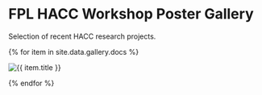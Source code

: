 # FPL HACC Workshop Poster Gallery

Selection of recent HACC research projects. 
   
{% for item in site.data.gallery.docs %}
<P class="fpl-gal">
    <img src="{{ item.src }}" alt="{{ item.title }}" class="responsive">
</p>
{% endfor %}